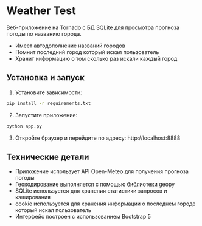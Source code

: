 # Weather Test

Веб-приложение на Tornado с БД SQLite для просмотра прогноза погоды по названию города. 
- Имеет автодополнение названий городов 
- Помнит последний город который искал пользователь
- Хранит информацию о том сколько раз искали каждый город

## Установка и запуск

1. Установите зависимости:
```bash
pip install -r requirements.txt
```
2. Запустите приложение:
```bash
python app.py
```
3. Откройте браузер и перейдите по адресу: http://localhost:8888

## Технические детали

- Приложение использует API Open-Meteo для получения прогноза погоды
- Геокодирование выполняется с помощью библиотеки geopy
- SQLite используется для хранения статистики запросов и кэширования
- cookie используется для хранения информации о последнем городе который искал пользователь 
- Интерфейс построен с использованием Bootstrap 5 